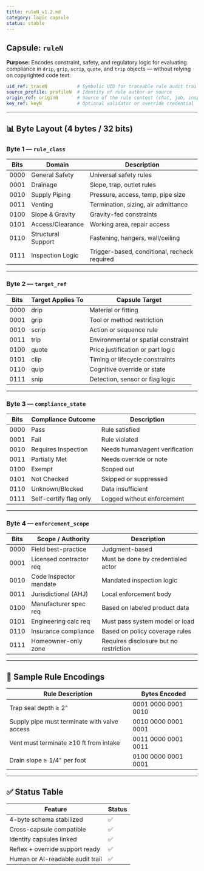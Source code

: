 ```yaml
---
title: ruleN_v1.2.md
category: logic capsule
status: stable
---
```


## Capsule: `ruleN`

**Purpose:** Encodes constraint, safety, and regulatory logic for evaluating compliance in `drip`, `grip`, `scrip`, `quote`, and `trip` objects — without relying on copyrighted code text.

```yaml
uid_ref: traceN           # Symbolic UID for traceable rule audit trail
source_profile: profileN  # Identity of rule author or source
origin_ref: originN       # Source of the rule context (chat, job, inspector)
key_ref: keyN             # Optional validator or override credential
```

---

## 📊 Byte Layout (4 bytes / 32 bits)

### Byte 1 — `rule_class`
| Bits | Domain             | Description |
|------|--------------------|-------------|
| 0000 | General Safety     | Universal safety rules |
| 0001 | Drainage           | Slope, trap, outlet rules |
| 0010 | Supply Piping      | Pressure, access, temp, pipe size |
| 0011 | Venting            | Termination, sizing, air admittance |
| 0100 | Slope & Gravity    | Gravity-fed constraints |
| 0101 | Access/Clearance   | Working area, repair access |
| 0110 | Structural Support | Fastening, hangers, wall/ceiling |
| 0111 | Inspection Logic   | Trigger-based, conditional, recheck required |

---

### Byte 2 — `target_ref`
| Bits | Target Applies To      | Capsule Target |
|------|------------------------|----------------|
| 0000 | drip                   | Material or fitting |
| 0001 | grip                   | Tool or method restriction |
| 0010 | scrip                  | Action or sequence rule |
| 0011 | trip                   | Environmental or spatial constraint |
| 0100 | quote                  | Price justification or part logic |
| 0101 | clip                   | Timing or lifecycle constraints |
| 0110 | quip                   | Cognitive override or state |
| 0111 | snip                   | Detection, sensor or flag logic |

---

### Byte 3 — `compliance_state`
| Bits | Compliance Outcome       | Description |
|------|--------------------------|-------------|
| 0000 | Pass                     | Rule satisfied |
| 0001 | Fail                     | Rule violated |
| 0010 | Requires Inspection      | Needs human/agent verification |
| 0011 | Partially Met            | Needs override or note |
| 0100 | Exempt                   | Scoped out |
| 0101 | Not Checked              | Skipped or suppressed |
| 0110 | Unknown/Blocked          | Data insufficient |
| 0111 | Self-certify flag only   | Logged without enforcement |

---

### Byte 4 — `enforcement_scope`
| Bits | Scope / Authority         | Description |
|------|---------------------------|-------------|
| 0000 | Field best-practice       | Judgment-based |
| 0001 | Licensed contractor req   | Must be done by credentialed actor |
| 0010 | Code Inspector mandate    | Mandated inspection logic |
| 0011 | Jurisdictional (AHJ)      | Local enforcement body |
| 0100 | Manufacturer spec req     | Based on labeled product data |
| 0101 | Engineering calc req      | Must pass system model or load |
| 0110 | Insurance compliance      | Based on policy coverage rules |
| 0111 | Homeowner-only zone       | Requires disclosure but no restriction |

---

## 🧪 Sample Rule Encodings

| Rule Description                              | Bytes Encoded          |
|----------------------------------------------|------------------------|
| Trap seal depth ≥ 2"                          | 0001 0000 0001 0010    |
| Supply pipe must terminate with valve access  | 0010 0000 0001 0001    |
| Vent must terminate ≥10 ft from intake        | 0011 0000 0001 0011    |
| Drain slope ≥ 1/4" per foot                   | 0100 0000 0001 0001    |

---

## ✅ Status Table

| Feature                                | Status |
|----------------------------------------|--------|
| 4-byte schema stabilized               | ✅     |
| Cross-capsule compatible               | ✅     |
| Identity capsules linked               | ✅     |
| Reflex + override support ready        | ✅     |
| Human or AI-readable audit trail       | ✅     |
